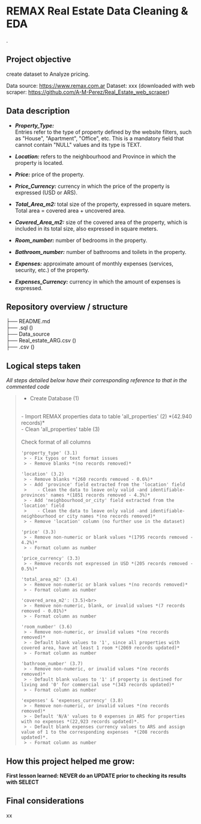 # REMAX Real Estate Data Cleaning & EDA

.

## Project objective

create dataset to Analyze pricing.

Data source: https://www.remax.com.ar
Dataset: xxx
(downloaded with web scraper: https://github.com/A-M-Perez/Real_Estate_web_scraper)

## Data description

- ***Property_Type:***<br>
Entries refer to the type of property defined by the website filters, such as "House", "Apartment", "Office", etc. This is a mandatory field that cannot contain "NULL" values and its type is TEXT.

- ***Location:*** refers to the neighbourhood and Province in which the property is located.

- ***Price:*** price of the property.

- ***Price_Currency:*** currency in which the price of the property is expressed (USD or ARS).

- ***Total_Area_m2:*** total size of the property, expressed in square meters. Total area = covered area + uncovered area.

- ***Covered_Area_m2:*** size of the covered area of the property, which is included in its total size, also expressed in square meters.

- ***Room_number:*** number of bedrooms in the property.

- ***Bathroom_number:*** number of bathrooms and toilets in the property.

- ***Expenses:*** approximate amount of monthly expenses (services, security, etc.) of the property.

- ***Expenses_Currency:*** currency in which the amount of expenses is expressed.

## Repository overview / structure

├── README.md\
├── .sql ()\
├── Data_source\
    ├── Real_estate_ARG.csv ()\
    ├── .csv ()

## Logical steps taken

*All steps detailed below have their corresponding reference to that in the commented code*

>- Create Database (1)
><br>
>- Import REMAX properties data to table 'all_properties' (2) *(42.940 records)*
><br>
>- Clean 'all_properties' table (3)<br><br>
>     Check format of all columns<br>
>
>     'property_type' (3.1)
>      > - Fix typos or text format issues
>      > - Remove blanks *(no records removed)*
>
>     'location' (3.2)
>      > - Remove blanks *(260 records removed - 0.6%)*
>      > - Add 'province' field extracted from the 'location' field
>      >    - Clean the data to leave only valid -and identifiable- provinces' names *(1851 records removed - 4.3%)*
>      > - Add 'neighbourhood_or_city' field extracted from the 'location' field
>      >    - Clean the data to leave only valid -and identifiable- neighbourhood or city names *(no records removed)*
>      > - Remove 'location' column (no further use in the dataset)
>
>     'price' (3.3)
>      > - Remove non-numeric or blank values *(1795 records removed - 4.2%)*
>      > - Format column as number
>
>     'price_currency' (3.3)
>      > - Remove records not expressed in USD *(205 records removed - 0.5%)*
>
>     'total_area_m2' (3.4)
>      > - Remove non-numeric or blank values *(no records removed)*
>      > - Format column as number 
>
>     'covered_area_m2': (3.5)<br>
>      > - Remove non-numeric, blank, or invalid values *(7 records removed - 0.01%)*
>      > - Format column as number
>
>     'room_number' (3.6)
>      > - Remove non-numeric, or invalid values *(no records removed)*
>      > - Default blank values to '1', since all properties with covered area, have at least 1 room *(2069 records updated)*
>      > - Format column as number
>
>     'bathroom_number' (3.7)
>      > - Remove non-numeric, or invalid values *(no records removed)*
>      > - Default blank values to '1' if property is destined for living and '0' for commercial use *(343 records updated)*
>      > - Format column as number
>
>     'expenses' & 'expenses_currency' (3.8)
>      > - Remove non-numeric, or invalid values *(no records removed)*
>      > - Default 'N/A' values to 0 expenses in ARS for properties with no expenses *(22,923 records updated)*.
>      > - Default blank expenses currency values to ARS and assign value of 1 to the corresponding expenses  *(208 records updated)*.
>      > - Format column as number
>

## How this project helped me grow:

**First lesson learned: NEVER do an UPDATE prior to checking its results with SELECT**


## Final considerations

xx